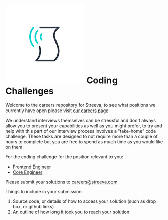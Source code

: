 # ![Streeva](images/streevalogo.png "Streeva") Coding Challenges

Welcome to the careers repository for Streeva, to see what positions we currently have open please visit [our careers page](https://streeva.com/careers/)

We understand interviews themselves can be stressful and don't always allow you to present your capabilities as well as you might prefer, to try and help with this part of our interview process involves a "take-home" code challenge.  These tasks are designed to not require more than a couple of hours to complete but you are free to spend as much time as you would like on them.

For the coding challenge for the position relevant to you:

* [Frontend Engineer](frontend.engineer/)
* [Core Engineer](core.engineer/)

Please submit your solutions to careers@streeva.com

Things to include in your submission:

1. Source code, or details of how to access your solution (such as drop box, or github links)
2. An outline of how long it took you to reach your solution